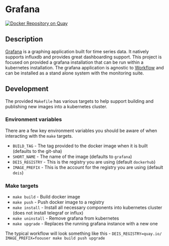 # Grafana
[![Docker Repository on Quay](https://quay.io/repository/deisci/grafana/status "Docker Repository on Quay")](https://quay.io/repository/deisci/grafana)

## Description
[Grafana](https://grafana.org/) is a graphing application built for time series data. It natively supports influxdb and provides great dashboarding support. This project is focused on provided a grafana installation that can be run within a kubernetes installation. The grafana application is agnostic to [Workflow](https://github.com/deis/workflow) and can be installed as a stand alone system with the monitoring suite.

## Development
The provided `Makefile` has various targets to help support building and publishing new images into a kubernetes cluster.

### Environment variables
There are a few key environment variables you should be aware of when interacting with the `make` targets.

* `BUILD_TAG` - The tag provided to the docker image when it is built (defaults to the git-sha)
* `SHORT_NAME` - The name of the image (defaults to `grafana`)
* `DEIS_REGISTRY` - This is the registry you are using (default `dockerhub`)
* `IMAGE_PREFIX` - This is the account for the registry you are using (default `deis`)

### Make targets

* `make build` - Build docker image
* `make push` - Push docker image to a registry
* `make install` - Install all necessary components into kubernetes cluster (does not install telegraf or influx)
* `make uninstall` - Remove grafana from kubernetes
* `make upgrade` - Replaces the running grafana instance with a new one

The typical workflow will look something like this - `DEIS_REGISTRY=quay.io/ IMAGE_PREFIX=foouser make build push upgrade`